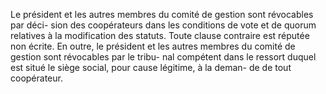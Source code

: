 Le président et les autres membres du comité de gestion sont révocables par déci- sion des coopérateurs dans les conditions de vote et de quorum relatives à la modification des statuts. Toute clause contraire est réputée non écrite.
En outre, le président et les autres membres du comité de gestion sont révocables par le tribu- nal compétent dans le ressort duquel est situé le siège social, pour cause légitime, à la deman- de de tout coopérateur.